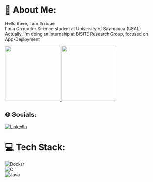 # 💫 About Me:
Hello there, I am Enrique<br>I'm a Computer Science student at University of Salamanca (USAL)<br>Actually, I'm doing an internship at BISITE Research Group, focused on App-Deployment<br>

<a href="https://github.com/AVS1508">
  <img height="180em" src="https://github-readme-stats.vercel.app/api?username=EnriqueRonco&theme=dark&show_icons=true" />
  <img height="180em" src="https://github-readme-stats.vercel.app/api/top-langs/?username=EnriqueRonco&theme=dark&layout=compact" />
</a>


## 🌐 Socials:
[![LinkedIn](https://img.shields.io/badge/LinkedIn-%230077B5.svg?logo=linkedin&logoColor=white)](https://www.linkedin.com/in/enrique-mesonero-ronco-b42b09252/) 

# 💻 Tech Stack:
![Docker](https://img.shields.io/badge/docker-%230db7ed.svg?style=for-the-badge&logo=docker&logoColor=white)  <br>
![C](https://img.shields.io/badge/c-%2300599C.svg?style=for-the-badge&logo=c&logoColor=white)  <br>
![Java](https://img.shields.io/badge/java-%23ED8B00.svg?style=for-the-badge&logo=java&logoColor=white)  <br>




